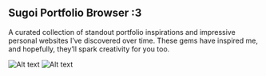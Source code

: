 ## Sugoi Portfolio Browser :3

A curated collection of standout portfolio inspirations and impressive personal websites I’ve discovered over time. These gems have inspired me, and hopefully, they’ll spark creativity for you too.

![Alt text](https://i.ibb.co/zh4k4rFy/Screenshot-2025-07-21-235347.png)
![Alt text](https://i.ibb.co/jkF1ZctF/Screenshot-2025-07-21-235920.png)
